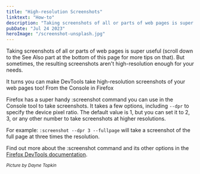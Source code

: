 ```yaml
---
title: "High-resolution Screenshots"
linktext: "How-to"
description: "Taking screenshots of all or parts of web pages is super useful."
pubDate: "Jul 24 2023"
heroImage: "/screenshot-unsplash.jpg"
---
```


Taking screenshots of all or parts of web pages is super useful (scroll down to the See Also part at the bottom of this page for more tips on that). But sometimes, the resulting screenshots aren't high-resolution enough for your needs.

It turns you can make DevTools take high-resolution screenshots of your web pages too!
From the Console in Firefox

Firefox has a super handy :screenshot command you can use in the Console tool to take screenshots. It takes a few options, including `--dpr` to specify the device pixel ratio. The default value is 1, but you can set it to 2, 3, or any other number to take screenshots at higher resolutions.

For example: `:screenshot --dpr 3 --fullpage` will take a screenshot of the full page at three times the resolution.

Find out more about the :screenshot command and its other options in the [Firefox DevTools documentation](https://firefox-source-docs.mozilla.org/devtools-user/web_console/helpers/index.html).

<small><i>Picture by Dayne Topkin</i></small>